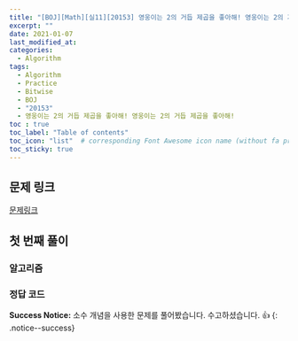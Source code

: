 ```yaml
---
title: "[BOJ][Math][실11][20153] 영웅이는 2의 거듭 제곱을 좋아해! 영웅이는 2의 거듭 제곱을 좋아해!"
excerpt: ""
date: 2021-01-07
last_modified_at: 
categories:
  - Algorithm
tags:
  - Algorithm
  - Practice
  - Bitwise
  - BOJ
  - "20153"
  - 영웅이는 2의 거듭 제곱을 좋아해! 영웅이는 2의 거듭 제곱을 좋아해!
toc : true
toc_label: "Table of contents"
toc_icon: "list"  # corresponding Font Awesome icon name (without fa prefix)
toc_sticky: true
---
```


## 문제 링크

[문제링크](boj.kr/20153)  

## 첫 번째 풀이

### 알고리즘

### 정답 코드

**Success Notice:**
소수 개념을 사용한 문제를 풀어봤습니다. 수고하셨습니다. :+1:
{: .notice--success}
